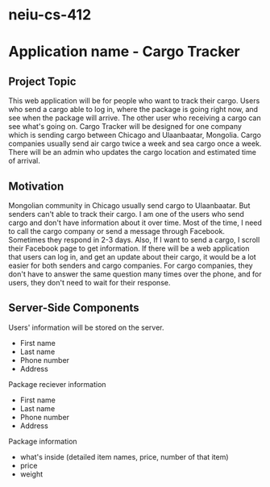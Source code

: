 # neiu-cs-412
# Application name - Cargo Tracker
## Project Topic 
This web application will be for people who want to track their cargo. Users who send a cargo able to log in, where the package is going right now, and see when the package will arrive. The other user who receiving a cargo can see what's going on. 
Cargo Tracker will be designed for one company which is sending cargo between Chicago and Ulaanbaatar, Mongolia. Cargo companies usually send air cargo twice a week and sea cargo once a week. There will be an admin who updates the cargo location and estimated time of arrival.
## Motivation 
Mongolian community in Chicago usually send cargo to Ulaanbaatar. But senders can't able to track their cargo. I am one of the users who send cargo and don't have information about it over time. Most of the time, I need to call the cargo company or send a message through Facebook. Sometimes they respond in 2-3 days. Also, If I want to send a cargo, I scroll their Facebook page to get information. If there will be a web application that users can log in, and get an update about their cargo, it would be a lot easier for both senders and cargo companies. For cargo companies, they don't have to answer the same question many times over the phone, and for users, they don't need to wait for their response. 
## Server-Side Components
Users' information will be stored on the server. 
- First name
- Last name
- Phone number
- Address

Package reciever information
- First name
- Last name
- Phone number
- Address

Package information
- what's inside (detailed item names, price, number of that item)
- price
- weight
